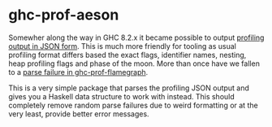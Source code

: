 # ghc-prof-aeson

Somewher along the way in GHC 8.2.x it became possible to output
[profiling output in JSON
form](https://downloads.haskell.org/~ghc/8.2.2/docs/html/users_guide/profiling.html#json-profile-format).
This is much more friendly for tooling as usual profiling format
differs based the exact flags, identifier names, nesting, heap
profiling flags and phase of the moon. More than once have we fallen
to a [parse failure in
ghc-prof-flamegraph](https://github.com/fpco/ghc-prof-flamegraph/issues/10).

This is a very simple package that parses the profiling JSON output
and gives you a Haskell data structure to work with instead. This
should completely remove random parse failures due to weird formatting
or at the very least, provide better error messages.
